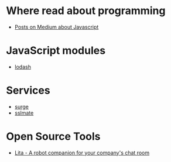 Where read about programming
===

- [Posts on Medium about Javascript](https://medium.com/tag/javascript)

JavaScript modules
====

- [lodash](https://lodash.com/)

Services
====

- [surge](https://surge.sh/)
- [sslmate](https://sslmate.com/)

Open Source Tools
====

- [Lita - A robot companion for your company's chat room](https://www.lita.io/)
